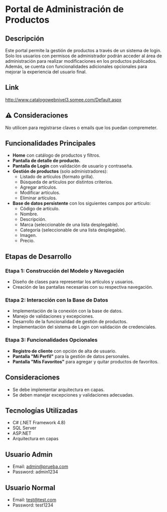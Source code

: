 # Portal de Administración de Productos

## Descripción
Este portal permite la gestión de productos a través de un sistema de login. Solo los usuarios con permisos de administrador podrán acceder al área de administración para realizar modificaciones en los productos publicados. Además, se cuenta con funcionalidades adicionales opcionales para mejorar la experiencia del usuario final.

## Link 
http://www.catalogowebnivel3.somee.com/Default.aspx

## ⚠️ Consideraciones
No utilicen para registrarse claves o emails que los puedan compremeter.

## Funcionalidades Principales
- **Home** con catálogo de productos y filtros.
- **Pantalla de detalle de producto.**
- **Pantalla de Login** con validación de usuario y contraseña.
- **Gestión de productos** (solo administradores):
  - Listado de artículos (formato grilla).
  - Búsqueda de artículos por distintos criterios.
  - Agregar artículos.
  - Modificar artículos.
  - Eliminar artículos.
- **Base de datos persistente** con los siguientes campos por artículo:
  - Código de artículo.
  - Nombre.
  - Descripción.
  - Marca (seleccionable de una lista desplegable).
  - Categoría (seleccionable de una lista desplegable).
  - Imagen.
  - Precio.

## Etapas de Desarrollo
### Etapa 1: Construcción del Modelo y Navegación
- Diseño de clases para representar los artículos y usuarios.
- Creación de las pantallas necesarias con su respectiva navegación.

### Etapa 2: Interacción con la Base de Datos
- Implementación de la conexión con la base de datos.
- Manejo de validaciones y excepciones.
- Desarrollo de la funcionalidad de gestión de productos.
- Implementación del sistema de Login con validación de credenciales.

### Etapa 3: Funcionalidades Opcionales
- **Registro de cliente** con opción de alta de usuario.
- **Pantalla "Mi Perfil"** para la gestión de datos personales.
- **Pantalla "Mis Favoritos"** para agregar y quitar productos de favoritos.

## Consideraciones
- Se debe implementar arquitectura en capas.
- Se deben manejar excepciones y validaciones adecuadas.

## Tecnologías Utilizadas
- C# (.NET Framework 4.8)
- SQL Server
- ASP.NET 
- Arquitectura en capas
  
## Usuario Admin
- Email: admin@prueba.com
- Password: admin1234
## Usuario Normal
- Email: test@test.com	
- Password: test1234

 
